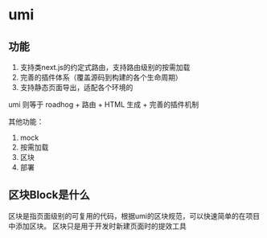 # umi

## 功能

1. 支持类next.js的约定式路由，支持路由级别的按需加载
2. 完善的插件体系（覆盖源码到构建的各个生命周期）
3. 支持静态页面导出，适配各个环境的

umi 则等于 roadhog + 路由 + HTML 生成 + 完善的插件机制

其他功能：

1. mock
2. 按需加载
3. 区块
4. 部署

## 区块Block是什么

区块是指页面级别的可复用的代码，根据umi的区块规范，可以快速简单的在项目中添加区块。
区块只是用于开发时新建页面时的提效工具
